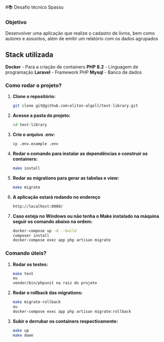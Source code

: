 #📚 Desafio técnico Spassu

### Objetivo
Desenvolver uma aplicação que realize o cadastro de livros, bem como autores e assuntos, além de emitir um relatório com os dados agrupados

## Stack utilizada
**Docker** - Para a criação de containers
**PHP 8.2** - Linguagem de programação
**Laravel** - Framework PHP
**Mysql** - Banco de dados

### Como rodar o projeto?
1. **Clone o repositório:**
   ```bash
   git clone git@github.com:eliton-algoll/test-library.git
   ```
2. **Acesse a pasta do projeto:**
   ```bash
   cd test-library
   ```
3. **Crie o arquivo .env:**
   ```bash
   cp .env.example .env
   ```
4. **Rodar o comando para instalar as dependências e construir os containers:**
   ```bash
   make install
   ```
5. **Rodar as migrations para gerar as tabelas e view:**
   ```bash
   make migrate
   ```
6. **A aplicação estará rodando no endereço**
   ```bash
   http://localhost:8080/
    ```

7. **Caso esteja no Windows ou não tenha o Make instalado na máquina seguir os comando abaixo na ordem:**
   ```bash
   docker-compose up -d --build
   composer install
   docker-compose exec app php artisan migrate
    ```
   
### Comando úteis?
1. **Rodar os testes:**
   ```bash
   make test
   ou
   vendor/bin/phpunit na raiz do projeto
   ```
2. **Rodar o rollback das migrations:**
   ```bash
   make migrate-rollback
   ou
   docker-compose exec app php artisan migrate:rollback
   ```
3. **Subir e derrubar os containers respectivamente:**
   ```bash
   make up
   make down
   ```
